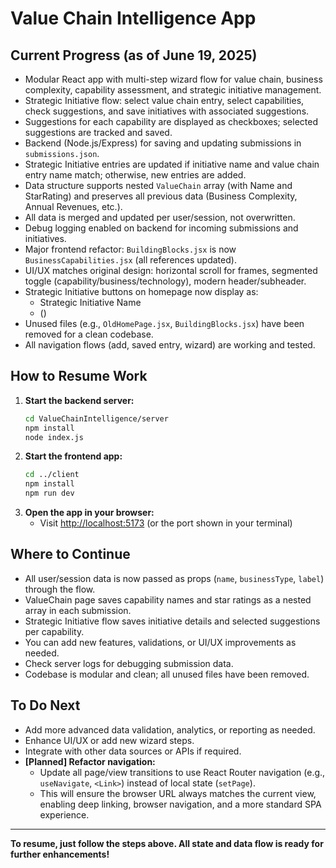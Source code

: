 # Value Chain Intelligence App

## Current Progress (as of June 19, 2025)
- Modular React app with multi-step wizard flow for value chain, business complexity, capability assessment, and strategic initiative management.
- Strategic Initiative flow: select value chain entry, select capabilities, check suggestions, and save initiatives with associated suggestions.
- Suggestions for each capability are displayed as checkboxes; selected suggestions are tracked and saved.
- Backend (Node.js/Express) for saving and updating submissions in `submissions.json`.
- Strategic Initiative entries are updated if initiative name and value chain entry name match; otherwise, new entries are added.
- Data structure supports nested `ValueChain` array (with Name and StarRating) and preserves all previous data (Business Complexity, Annual Revenues, etc.).
- All data is merged and updated per user/session, not overwritten.
- Debug logging enabled on backend for incoming submissions and initiatives.
- Major frontend refactor: `BuildingBlocks.jsx` is now `BusinessCapabilities.jsx` (all references updated).
- UI/UX matches original design: horizontal scroll for frames, segmented toggle (capability/business/technology), modern header/subheader.
- Strategic Initiative buttons on homepage now display as:
  - Strategic Initiative Name
  - (<valueChainEntryName>)
- Unused files (e.g., `OldHomePage.jsx`, `BuildingBlocks.jsx`) have been removed for a clean codebase.
- All navigation flows (add, saved entry, wizard) are working and tested.

## How to Resume Work
1. **Start the backend server:**
   ```sh
   cd ValueChainIntelligence/server
   npm install
   node index.js
   ```
2. **Start the frontend app:**
   ```sh
   cd ../client
   npm install
   npm run dev
   ```
3. **Open the app in your browser:**
   - Visit [http://localhost:5173](http://localhost:5173) (or the port shown in your terminal)

## Where to Continue
- All user/session data is now passed as props (`name`, `businessType`, `label`) through the flow.
- ValueChain page saves capability names and star ratings as a nested array in each submission.
- Strategic Initiative flow saves initiative details and selected suggestions per capability.
- You can add new features, validations, or UI/UX improvements as needed.
- Check server logs for debugging submission data.
- Codebase is modular and clean; all unused files have been removed.

## To Do Next
- Add more advanced data validation, analytics, or reporting as needed.
- Enhance UI/UX or add new wizard steps.
- Integrate with other data sources or APIs if required.
- **[Planned] Refactor navigation:**
  - Update all page/view transitions to use React Router navigation (e.g., `useNavigate`, `<Link>`) instead of local state (`setPage`).
  - This will ensure the browser URL always matches the current view, enabling deep linking, browser navigation, and a more standard SPA experience.

---
**To resume, just follow the steps above. All state and data flow is ready for further enhancements!**